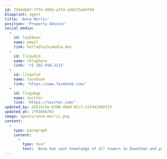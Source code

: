 ```yaml
---
id: 759ddb6f-7ffd-495b-a743-a942f3a9d749
blueprint: agent
title: 'Anna Morris'
position: 'Property Advisor'
social_media:
  -
    id: lmjb8ean
    name: email
    link: hello@luckymedia.dev
  -
    id: llngu9id
    name: telephone
    link: '+1 202-918-2132'
  -
    id: llngu7cb
    name: facebook
    link: 'https://www.facebook.com/'
  -
    id: llngubqp
    name: twitter
    link: 'https://twitter.com/'
updated_by: d2615c5e-8300-49e9-82c7-c5f442db8f23
updated_at: 1701866702
image: agents/anna-morris.png
content:
  -
    type: paragraph
    content:
      -
        type: text
        text: 'Anna has vast knowledge of all towers in Downtown and prides himself on being able to suggest what units buyers are looking for within their scope of requirements. Experienced in secondary and off-plan transactions you can contact Anna for any advise on purchasing or selling your home in Canada.'
---
```

